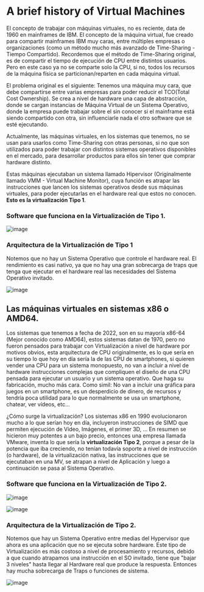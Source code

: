 # A brief history of Virtual Machines

El concepto de trabajar con máquinas virtuales, no es reciente, data de 1960 en mainframes de IBM. El concepto de la máquina virtual, fue creado para compartir mainframes IBM muy caras, entre múltiples empresas o organizaciones (como un método mucho más avanzado de Time-Sharing - Tiempo Compartido). Recordemos que el método de Time-Sharing original, es de compartir el tiempo de ejecución de CPU entre distintos usuarios. Pero en este caso ya no se comparte solo la CPU, si no, todos los recursos de la máquina física se particionan/reparten en cada máquina virtual. 

El problema original es el siguiente: Tenemos una máquina muy cara, que debe compartirse entre varias empresas para poder reducir el TCO(Total Cost Ownership). Se crea a nivel de hardware una capa de abstracción, donde se cargan instancias de Máquina Virtual de un Sistema Operativo, donde la empresa puede trabajar sobre el sin conocer si el mainframe está siendo compartido con otra, sin influenciarle nada el otro software que se esté ejecutando.

Actualmente, las máquinas virtuales, en los sistemas que tenemos, no se usan para usarlos como Time-Sharing con otras personas, si no que son utilizados para poder trabajar con distintos sistemas operativos disponibles en el mercado, para desarrollar productos para ellos sin tener que comprar hardware distinto.

Estas máquinas ejecutaban un sistema llamado Hipervisor (Originalmente llamado VMM - Virtual Machine Monitor), cuya función es atrapar las instrucciones que lancen los sistemas operativos desde sus máquinas virtuales, para poder ejecutarlas en el hardware real que estos no conocen. __Esto es la virtualización Tipo 1__.

### Software que funciona en la Virtualización de Tipo 1.

![image](https://user-images.githubusercontent.com/64685260/192256145-bf21a758-466c-4583-96eb-d95ae3e0a273.png)

### Arquitectura de la Virtualización de Tipo 1

Notemos que no hay un Sistema Operativo que controle el hardware real. El rendimiento es casi nativo, ya que no hay una gran sobrecarga de traps que tenga que ejecutar en el hardware real las necesidades del Sistema Operativo invitado.

![image](https://user-images.githubusercontent.com/64685260/192256564-781b44cb-9aa1-4eb3-969f-3787de631633.png)

## Las máquinas virtuales en sistemas x86 o AMD64.

Los sistemas que tenemos a fecha de 2022, son en su mayoría x86-64 (Mejor conocido como AMD64), estos sistemas datan de 1970, pero no fueron pensados para trabajar con Virtualización a nivel de hardware por motivos obvios, esta arquitectura de CPU originalmente, es lo que sería en su tiempo lo que hoy en día sería la de las CPU de smartphones, si quieren vender una CPU para un sistema monopuesto, no van a incluir a nivel de hardware instrucciones complejas que compliquen el diseño de una CPU pensada para ejecutar un usuario y un sistema operativo. Que haga su fabricación, mucho más cara. Como simil: No van a incluir una gráfica para juegos en un smartphone, es un desperdicio de dinero, de recursos y tendría poca utilidad para lo que normalmente se usa un smartphone, chatear, ver vídeos, etc...

¿Cómo surge la virtualización? Los sistemas x86 en 1990 evolucionaron mucho a lo que serían hoy en día, incluyeron instrucciones de SIMD que permiten ejecución de Vídeo, Imágenes, el primer 3D, ... En resumen se hicieron muy potentes a un bajo precio, entonces una empresa llamada VMware, inventa lo que sería la __virtualización Tipo 2__, porque a pesar de la potencia que iba creciendo, no tenían todavía soporte a nivel de instrucción (o hardware), de la virtualización nativa, las instrucciones que se ejecutaban en una MV, se atrapan a nivel de Aplicación y luego a continuación se pasa al Sistema Operativo.

### Software que funciona en la Virtualización de Tipo 2.

![image](https://user-images.githubusercontent.com/64685260/192256989-7b4d72a1-a923-4f9e-b83a-e54216fba541.png)

![image](https://user-images.githubusercontent.com/64685260/192257261-13491cdd-cf7b-41ec-b9c2-a5e93b687ecb.png)

### Arquitectura de la Virtualización de Tipo 2.

Notemos que hay un Sistema Operativo entre medias del Hypervisor que ahora es una aplicación que no se ejecuta sobre hardware. Este tipo de Virtualización es más costoso a nivel de procesamiento y recursos, debido a que cuando atrapamos una instrucción en el SO invitado, tiene que "bajar 3 niveles" hasta llegar al Hardware real que produce la respuesta. Entonces hay mucha sobrecarga de Traps o funciones de sistema.

![image](https://user-images.githubusercontent.com/64685260/192256780-bf63f199-cbc9-4875-b72a-068a0a141037.png)




